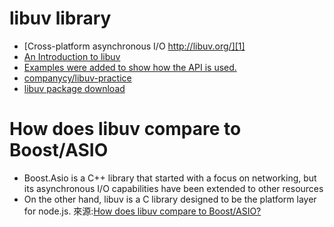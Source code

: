 libuv library
============================


* [Cross-platform asynchronous I/O http://libuv.org/][1]
* [An Introduction to libuv][3]
* [Examples were added to show how the API is used.][4]
* [companycy/libuv-practice][5]
* [libuv package download][9]

How does libuv compare to Boost/ASIO
============
* Boost.Asio is a C++ library that started with a focus on networking, but its asynchronous I/O capabilities have been extended to other resources
* On the other hand, libuv is a C library designed to be the platform layer for node.js.
來源:[How does libuv compare to Boost/ASIO?][2]


[1]:https://github.com/libuv/libuv
[2]:http://stackoverflow.com/questions/11423426/how-does-libuv-compare-to-boost-asio
[3]:https://nikhilm.github.io/uvbook/
[4]:https://github.com/thlorenz/libuv-dox
[5]:https://github.com/companycy/libuv-practice/blob/master/server.c
[9]:http://dist.libuv.org/dist/
